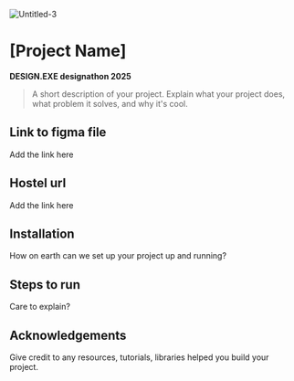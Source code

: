 ![Untitled-3](https://github.com/user-attachments/assets/f8416d90-40a6-4cfc-81e4-bca2ccf36202)
# **[Project Name]**


**DESIGN.EXE designathon 2025**

> A short description of your project. Explain what your project does, what problem it solves, and why it's cool.


## **Link to figma file**
Add the link here

## **Hostel url**
Add the link here

## **Installation**
How on earth can we set up your project up and running?

## **Steps to run**  
Care to explain?

## **Acknowledgements**
Give credit to any resources, tutorials, libraries helped you build your project.

